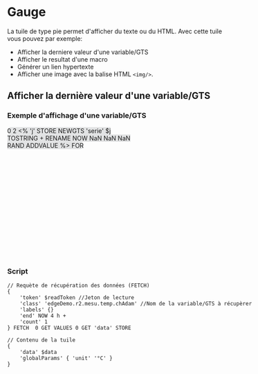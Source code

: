 # Gauge

La tuile de type pie permet d'afficher du texte ou du HTML. Avec cette tuile vous pouvez par exemple:
 * Afficher la derniere valeur d'une variable/GTS
 * Afficher le resultat d'une macro
 * Générer un lien hypertexte
 * Afficher une image avec la balise HTML ```<img/>```.


## Afficher la dernière valeur d'une variable/GTS

### Exemple d'affichage d'une variable/GTS

<div style="width: 300px; height:300px;">
<discovery-tile url="https://sandbox.senx.io/api/v0/exec" type="pie">
        0 2 <% 'j' STORE
        NEWGTS 'serie' $j TOSTRING + RENAME NOW NaN NaN NaN RAND ADDVALUE
        %> FOR
</discovery-tile>
</div>

### Script

<div style="min-height: 300px; width: 800px;">
<warp-view-editor url="https://warp.senx.io/api/v0/exec" width-px=800 theme="dark" id="editor horizontal-layout="false" show-result="false" show-execute="false" > 

    // Requète de récupération des données (FETCH)
    { 
        'token' $readToken //Jeton de lecture
        'class' 'edgeDemo.r2.mesu.temp.chAdam' //Nom de la variable/GTS à récupèrer
        'labels' {} 
        'end' NOW 4 h + 
        'count' 1 
    } FETCH  0 GET VALUES 0 GET 'data' STORE 

    // Contenu de la tuile
    { 
        'data' $data 
        'globalParams' { 'unit' '°C' }
    }

</warp-view-editor>

<style>
    discovery-tile {
        border: black;
        border-width:  1px;
        background-color: #3A3C4622;
        border-radius: 50px;
    }
</style>